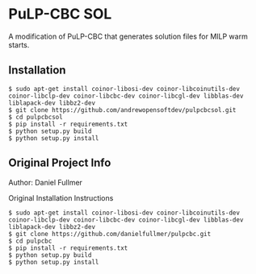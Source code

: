 # PuLP-CBC SOL
A modification of PuLP-CBC that generates solution files for MILP warm starts.

## Installation

    $ sudo apt-get install coinor-libosi-dev coinor-libcoinutils-dev coinor-libclp-dev coinor-libcbc-dev coinor-libcgl-dev libblas-dev liblapack-dev libbz2-dev
    $ git clone https://github.com/andrewopensoftdev/pulpcbcsol.git
    $ cd pulpcbcsol
    $ pip install -r requirements.txt
    $ python setup.py build
    $ python setup.py install


## Original Project Info
Author: Daniel Fullmer

Original Installation Instructions

    $ sudo apt-get install coinor-libosi-dev coinor-libcoinutils-dev coinor-libclp-dev coinor-libcbc-dev coinor-libcgl-dev libblas-dev liblapack-dev libbz2-dev
    $ git clone https://github.com/danielfullmer/pulpcbc.git
    $ cd pulpcbc
    $ pip install -r requirements.txt
    $ python setup.py build
    $ python setup.py install
